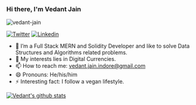 ### Hi there, I'm **Vedant Jain** 

<p align="left"> <img src="https://komarev.com/ghpvc/?username=Vedantjn&label=Views&color=blue&style=plastic" alt="vedant-jain" /> </p>

[![Twitter](https://img.shields.io/twitter/follow/Vedantjn?style=social)](https://twitter.com/VedantJn)
[![Linkedin](https://img.shields.io/badge/-LinkedIn-blue?style=flat-square&logo=Linkedin&logoColor=white&link=https://www.linkedin.com/in/vedant-jain-192915194/)](https://www.linkedin.com/in/vedant-jain-192915194/)




- 🌱 I’m a Full Stack MERN and Solidity Developer and like to solve Data Structures and Algorithms related problems.
- 💬 My interests lies in Digital Currencies.
- 📫 How to reach me: vedant.jain.indore@gmail.com
- 😄 Pronouns: He/his/him
- ⚡ Interesting fact: I follow a vegan lifestyle. 


[![Vedant's github stats](https://github-readme-stats.vercel.app/api?username=Vedantjn&theme=merko&show_icons=true)](https://github.com/Vedantjn/github-readme-stats)
